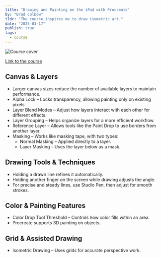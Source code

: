 ```yaml
---
title: "Drawing and Painting on the iPad with Procreate"
by: "Brad Colbow"
tldr: "The course inspires me to draw isometric art."
date: "2025-03-17"
publish: true
tags:
  - course
---
```


![Course cover](/posts/2025-0317-udemy-procreate.webp)

[Link to the course](https://ascend.udemy.com/course/drawing-and-painting-on-the-ipad-with-procreate/learn/lecture/6393238?start=0#overview)

## Canvas & Layers
- Larger canvas sizes reduce the number of available layers to maintain performance.
- Alpha Lock – Locks transparency, allowing painting only on existing pixels.
- Layer Blend Modes – Adjust how layers interact with each other for different effects.
- Layer Grouping – Helps organize layers for a more efficient workflow.
- Reference Layer – Allows tools like the Paint Drop to use borders from another layer.
- Masking – Works like masking tape, with two types:
  - Normal Masking – Applied directly to a layer.
  - Layer Masking – Uses the layer below as a mask.
## Drawing Tools & Techniques
- Holding a drawn line refines it automatically.
- Holding another finger on the screen while drawing adjusts the angle.
- For precise and steady lines, use Studio Pen, then adjust for smooth strokes.
## Color & Painting Features
- Color Drop Tool Threshold – Controls how color fills within an area.
- Procreate supports 3D painting on objects.
## Grid & Assisted Drawing
- Isometric Drawing – Uses grids for accurate perspective work.